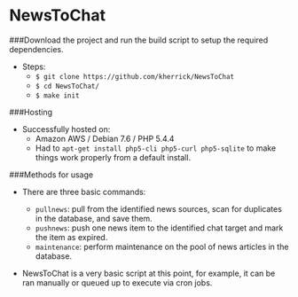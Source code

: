 NewsToChat
========

###Download the project and run the build script to setup the required dependencies.
* Steps:
  * `$ git clone https://github.com/kherrick/NewsToChat`
  * `$ cd NewsToChat/`
  * `$ make init`

###Hosting
* Successfully hosted on:
  * Amazon AWS / Debian 7.6 / PHP 5.4.4
  * Had to `apt-get install php5-cli php5-curl php5-sqlite` to make things work properly from a default install.

###Methods for usage
* There are three basic commands:
  * `pullnews`: pull from the identified news sources, scan for duplicates in the database, and save them.
  * `pushnews`: push one news item to the identified chat target and mark the item as expired.
  * `maintenance`: perform maintenance on the pool of news articles in the database.

* NewsToChat is a very basic script at this point, for example, it can be ran manually or queued up to execute via cron jobs.
